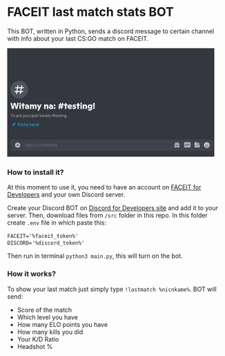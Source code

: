 # FACEIT last match stats BOT

This BOT, written in Python, sends a discord message to certain channel with info about your last CS:GO match on FACEIT.

![Teaser](https://raw.githubusercontent.com/mpn01/faceit-lastmatch-bot/master/README/videos/teaser.gif)


### How to install it?

At this moment to use it, you need to have an account on [FACEIT for Developers](https://developers.faceit.com) and your own Discord server.

Create your Discord BOT on [Discord for Developers site](https://discord.com/developers) and add it to your server.
Then, download files from `/src` folder in this repo.
In this folder create `.env` file in which paste this:

```env
FACEIT='%faceit_token%'
DISCORD='%discord_token%'
```

Then run in terminal `python3 main.py`, this will turn on the bot.

### How it works?
To show your last match just simply type `!lastmatch %nicnkame%`. BOT will send:
* Score of the match
* Which level you have
* How many ELO points you have
* How many kills you did
* Your K/D Ratio
* Headshot %
